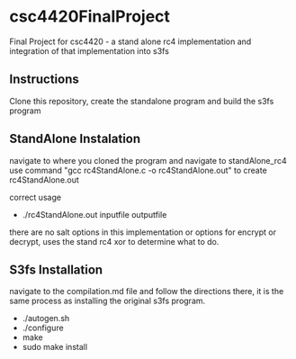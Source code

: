 # csc4420FinalProject
Final Project for csc4420 - a stand alone rc4 implementation and integration of that implementation into s3fs

## Instructions
Clone this repository, create the standalone program and build the s3fs program

## StandAlone Instalation
navigate to where you cloned the program and navigate to standAlone_rc4
use command "gcc rc4StandAlone.c -o rc4StandAlone.out" to create rc4StandAlone.out

correct usage

* ./rc4StandAlone.out inputfile outputfile

there are no salt options in this implementation or options for encrypt or decrypt, uses the stand rc4 xor to determine what to do.

## S3fs Installation
navigate to the compilation.md file and follow the directions there, it is the same process as installing the original s3fs program. 

* ./autogen.sh
* ./configure
* make
* sudo make install
